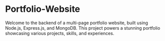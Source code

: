 # Portfolio-Website
Welcome to the backend of a multi-page portfolio website, built using Node.js, Express.js, and MongoDB. This project powers a stunning portfolio showcasing various projects, skills, and experiences.
